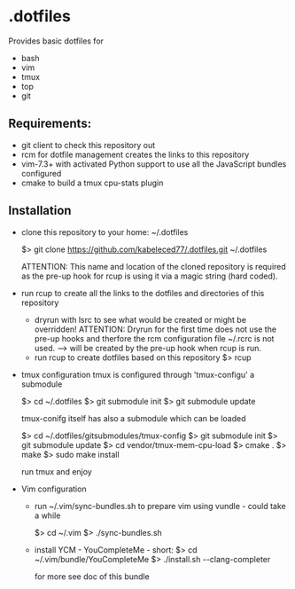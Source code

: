 .dotfiles
=========

Provides basic dotfiles for

- bash
- vim
- tmux
- top
- git

Requirements:
-------------
- git client to check this repository out
- rcm for dotfile management creates the links to this repository
- vim-7.3+ with activated Python support to use all the JavaScript bundles configured
- cmake to build a tmux cpu-stats plugin

Installation
------------
- clone this repository to your home: ~/.dotfiles

  $> git clone https://github.com/kabeleced77/.dotfiles.git ~/.dotfiles

  ATTENTION: This name and location of the cloned repository is required as 
             the pre-up hook for rcup is using it via a magic string (hard coded).

- run rcup to create all the links to the dotfiles and directories of this repository
  + dryrun with lsrc to see what would be created or might be overridden!
    ATTENTION: Dryrun for the first time does not use the pre-up hooks and therfore 
               the rcm configuration file ~/.rcrc is not used.
               --> will be created by the pre-up hook when rcup is run.
  + run rcup to create dotfiles based on this repository
  $> rcup

- tmux configuration
  tmux is configured through 'tmux-configu' a submodule

  $> cd ~/.dotfiles
  $> git submodule init
  $> git submodule update

  tmux-conifg itself has also a submodule which can be loaded

  $> cd ~/.dotfiles/gitsubmodules/tmux-config
  $> git submodule init
  $> git submodule update
  $> cd vendor/tmux-mem-cpu-load
  $> cmake .
  $> make
  $> sudo make install

  run tmux and enjoy

- Vim configuration
  + run ~/.vim/sync-bundles.sh to prepare vim using vundle - could take a while

    $> cd ~/.vim
    $> ./sync-bundles.sh

  + install YCM - YouCompleteMe - short:
    $> cd ~/.vim/bundle/YouCompleteMe
    $> ./install.sh --clang-completer

    for more see doc of this bundle
    
